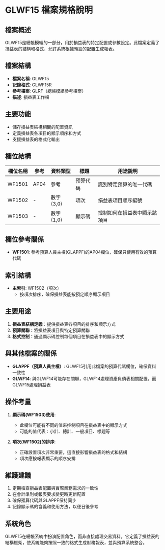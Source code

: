 # GLWF15 檔案規格說明

## 檔案概述
GLWF15是總帳模組的一部分，用於損益表的特定配置或參數設定。此檔案定義了損益表的結構和格式，允許系統根據預設的配置生成報表。

## 檔案結構
- **檔案名稱**: GLWF15
- **記錄格式**: GLWF15R
- **參考檔案**: GLRF（總帳模組參考檔案）
- **描述**: 損益表工作檔

## 主要功能
- 儲存損益表結構相關的配置資訊
- 定義損益表各項目的顯示順序和方式
- 支援損益表的格式化輸出

## 欄位結構

| 欄位名稱 | 參考 | 資料類型 | 標題 | 用途說明 |
|---------|------|---------|------|---------|
| WF1501 | AP04 | 參考 | 預算代碼 | 識別特定預算的唯一代碼 |
| WF1502 | - | 數字(3,0) | 項次 | 損益表項目順序編號 |
| WF1503 | - | 數字(1,0) | 顯示碼 | 控制如何在損益表中顯示該項目 |

## 欄位參考關係
- **WF1501**: 參考預算人員主檔(GLAPPF)的AP04欄位，確保只使用有效的預算代碼

## 索引結構
- **主索引**: WF1502（項次）
  - 按項次排序，確保損益表能按預定順序顯示項目

## 主要用途
1. **損益表結構定義**：提供損益表各項目的排序和顯示方式
2. **預算關聯**：將損益表項目與特定預算關聯
3. **格式控制**：通過顯示碼控制每個項目在損益表中的顯示方式

## 與其他檔案的關係
- **GLAPPF（預算人員主檔）**: GLWF15引用此檔案的預算代碼欄位，確保資料一致性
- **GLWF14**: 與GLWF14可能存在關聯，GLWF14處理資產負債表相關配置，而GLWF15處理損益表

## 操作考量
1. **顯示碼(WF1503)使用**: 
   - 此欄位可能有不同的值來控制項目在損益表中的顯示方式
   - 可能的值代表：小計、總計、一般項目、標題等

2. **項次(WF1502)的排序**:
   - 正確設置項次非常重要，這直接影響損益表的格式和結構
   - 項次應按報表顯示的順序安排

## 維護建議
1. 定期檢查損益表配置與實際業務需求的一致性
2. 在會計準則或報表要求變更時更新配置
3. 確保預算代碼與GLAPPF保持同步
4. 記錄顯示碼的含義和使用方法，以便日後參考

## 系統角色
GLWF15在總帳系統中扮演配置角色，而非直接處理交易資料。它定義了損益表的結構框架，使系統能夠按照一致的格式生成財務報表，並與預算系統整合。 